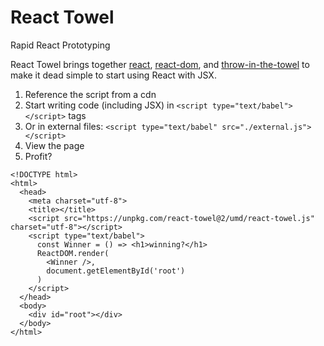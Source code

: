 # React Towel

Rapid React Prototyping

React Towel brings together [react](https://github.com/facebook/react), [react-dom](https://github.com/facebook/react/tree/master/packages/react-dom), and [throw-in-the-towel](https://github.com/danmartinez101/throw-in-the-towel) to make it dead simple to start using React with JSX.

1. Reference the script from a cdn
2. Start writing code (including JSX) in `<script type="text/babel"></script>` tags
3. Or in external files: `<script type="text/babel" src="./external.js"></script>`
3. View the page
5. Profit?

```es6
<!DOCTYPE html>
<html>
  <head>
    <meta charset="utf-8">
    <title></title>
    <script src="https://unpkg.com/react-towel@2/umd/react-towel.js" charset="utf-8"></script>
    <script type="text/babel">
      const Winner = () => <h1>winning?</h1>
      ReactDOM.render(
        <Winner />,
        document.getElementById('root')
      )
    </script>
  </head>
  <body>
    <div id="root"></div>
  </body>
</html>
```
